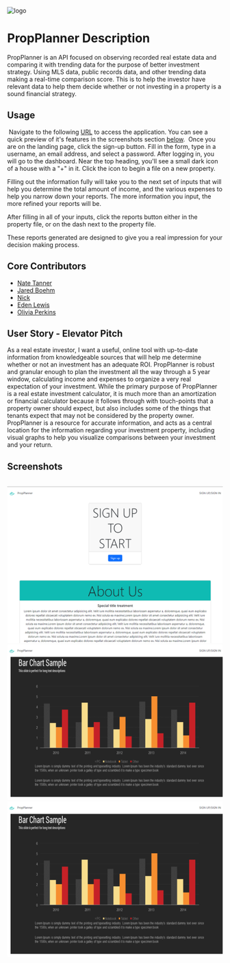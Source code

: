 
![logo](public/Images/logo.png/img/logo_dark.png)
​
# PropPlanner Description

PropPlanner is an API focused on observing recorded real estate data and comparing it with trending data for the purpose of better investment strategy. 
Using MLS data, public records data, and other trending data making a real-time comparison score. This is to help the investor have relevant data to help them decide whether or not investing in a property is a sound financial strategy. 

## Usage
​
Navigate to the following [URL](https://propplanner-production.up.railway.app/) to access the application. You can see a quick preview of it's features in the screenshots section [below](#screenshots).
​
Once you are on the landing page, click the sign-up button. Fill in the form, type in a username, an email address, and select a password. After logging in, you will go to the dashboard. Near the top heading, you'll see a small dark icon of a house with a "+" in it. Click the icon to begin a file on a new property. 

Filling out the information fully will take you to the next set of inputs that will help you determine the total amount of income, and the various expenses to help you narrow down your reports. The more information you input, the more refined your reports will be. 

After filling in all of your inputs, click the reports button either in the property file, or on the dash next to the property file. 

​These reports generated are designed to give you a real impression for your decision making process.

## Core Contributors
- [Nate Tanner](https://github.com/)
- [Jared Boehm](https://github.com/JaredBoehm)
- [Nick](https://github.com/)
- [Eden Lewis](https://github.com/)
- [Olivia Perkins](https://github.com/)
​
## User Story - Elevator Pitch

As a real estate investor, I want a useful, online tool with up-to-date information from knowledgeable sources that will help me determine whether or not an investment has an adequate ROI. 
PropPlanner is robust and granular enough to plan the investment all the way through a 5 year window, calculating income and expenses to organize a very real expectation of your investment. 
While the primary purpose of PropPlanner is a real estate investment calculator, it is much more than an amortization or financial calculator because it follows through with touch-points that a property owner should expect, but also includes some of the things that tenants expect that may not be considered by the property owner. 
PropPlanner is a resource for accurate information, and acts as a central location for the information regarding your investment property, including visual graphs to help you visualize comparisons between your investment and your return. 
​
​
## Screenshots
​
![Landing Page](public\Images\Homescreenshot1.png)
![Landing Page Lower](public\Images\Homescreenshot2.png)
![Landing Page Lower](public\Images\Homescreenshot2.png)
​
